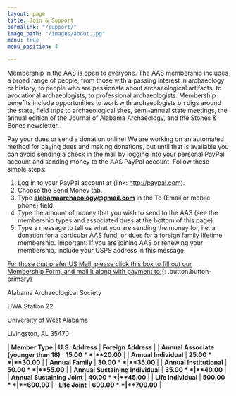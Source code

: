 ```yaml
---
layout: page
title: Join & Support
permalink: "/support/"
image_path: "/images/about.jpg"
menu: true
menu_position: 4

---
```

Membership in the AAS is open to everyone. The AAS membership includes a broad range of people, from those with a passing interest in archaeology or history, to people who are passionate about archaeological artifacts, to avocational archaeologists, to professional archaeologists. Membership benefits include opportunities to work with archaeologists on digs around the state, field trips to archaeological sites, semi-annual state meetings, the annual edition of the Journal of Alabama Archaeology, and the Stones & Bones newsletter.

Pay your dues or send a donation online! We are working on an automated method for paying dues and making donations, but until that is available you can avoid sending a check in the mail by logging into your personal PayPal account and sending money to the AAS PayPal account. Follow these simple steps:

1. Log in to your PayPal account at (link: http://paypal.com).
2. Choose the Send Money tab.
3. Type **alabamaarchaeology@gmail.com** in the To (Email or mobile phone) field.
4. Type the amount of money that you wish to send to the AAS (see the membership types and associated dues at the bottom of this page).
5. Type a message to tell us what you are sending the money for, i.e. a donation for a particular AAS fund, or dues for a foreign family lifetime membership. Important: If you are joining AAS or renewing your membership, include your USPS address in this message.

[For those that prefer US Mail, please click this box to fill out our Membership Form, and mail it along with payment to:](/uploads/aasmembership.pdf){: .button.button-primary}

Alabama Archaeological Society

UWA Station 22

University of West Alabama

Livingston, AL 35470

| **Member Type** | **U.S. Address** | **Foreign Address** |
| **Annual Associate (younger than 18)** | **$15.00** | **$20.00** |
| **Annual Individual** | **$25.00** | **$30.00** |
| **Annual Family** | **$30.00** | **$35.00** |
| **Annual Institutional** | **$50.00** | **$55.00** |
| **Annual Sustaining Individual** | **$35.00** | **$40.00** |
| **Annual Sustaining Joint** | **$40.00** | **$45.00** |
| **Life Individual** | **$500.00** | **$600.00** |
| **Life Joint** | **$600.00** | **$700.00** |

<div style="clear:both;"> </div>
